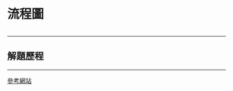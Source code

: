 # 流程圖
![]()

---

## 解題歷程


---

[參考網站](https://stackoverflow.com/questions/13979714/heap-sort-how-to-sort)
